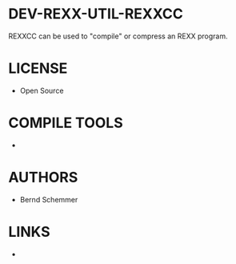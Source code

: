 DEV-REXX-UTIL-REXXCC
====================

REXXCC can be used to "compile" or compress an REXX program.

LICENSE
===============
* Open Source

COMPILE TOOLS
===============
* 
 
AUTHORS
===============
* Bernd Schemmer

LINKS
===============
* 
